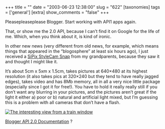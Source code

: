 +++
title = ""
date = "2003-06-23 12:38:00"
slug = "622"
[taxonomies]
tags = ['general']
[extra]
show_comments = "false"
+++

Pleasepleaseplease Blogger. Start working with API1 apps again.

That, or show me the 2.0 API, because I can’t find it on Google for the life of me. Which, when you think about it, is kind of ironic.

In other new news (very different from old news, for example, which means things that appeared in the “blogosphere” at least six hours ago), I just received a [SiPix StyleCam Snap](http://www.amazon.com/exec/obidos/tg/detail/-/B00007L18X/002-9086433-2135216?vi=glance) from my grandparents, because they saw it and thought I might like it.

It’s about 5cm x 5xm x 1.5cm, takes pictures at 640×480 at its highest resolution (it also takes pics at 320×240 but they tend to have really jagged edges), takes video and has 8Mb memory, all in all a very nice little package (especially since I got it for free!). You have to hold it really really still if you don’t want any blurring in your pictures, and the pictures aren’t great if the light it either a) poor or b) natural and artificial light mixed, but I’m guessing this is a problem with all cameras that don’t have a flash.

[![The interesting view from a train window](http://jabbernet.org/2003-06-23-train_from_leeds_t.jpg)](http://jabbernet.org/2003-06-23-train_from_leeds.jpg)

[Blogger API 2.0 Documentation](http://www.blogger.com/developers/api/documentation20.html) ?
